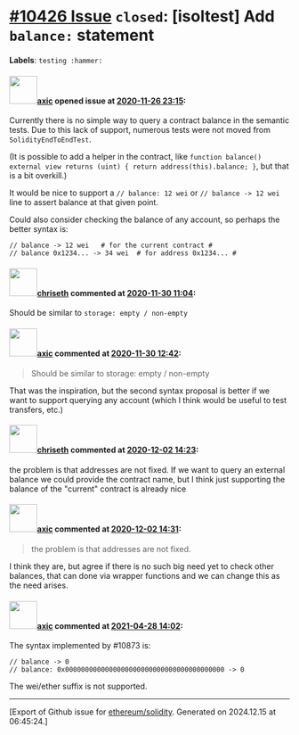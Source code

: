 # [\#10426 Issue](https://github.com/ethereum/solidity/issues/10426) `closed`: [isoltest] Add `balance:` statement
**Labels**: `testing :hammer:`


#### <img src="https://avatars.githubusercontent.com/u/20340?v=4" width="50">[axic](https://github.com/axic) opened issue at [2020-11-26 23:15](https://github.com/ethereum/solidity/issues/10426):

Currently there is no simple way to query a contract balance in the semantic tests. Due to this lack of support, numerous tests were not moved from `SolidityEndToEndTest`.

(It is possible to add a helper in the contract, like `function balance() external view returns (uint) { return address(this).balance; }`, but that is a bit overkill.)

It would be nice to support a `// balance: 12 wei` or `// balance -> 12 wei` line to assert balance at that given point.

Could also consider checking the balance of any account, so perhaps the better syntax is:
```
// balance -> 12 wei   # for the current contract #
// balance 0x1234... -> 34 wei  # for address 0x1234... #
```

#### <img src="https://avatars.githubusercontent.com/u/9073706?v=4" width="50">[chriseth](https://github.com/chriseth) commented at [2020-11-30 11:04](https://github.com/ethereum/solidity/issues/10426#issuecomment-735717312):

Should be similar to `storage: empty / non-empty`

#### <img src="https://avatars.githubusercontent.com/u/20340?v=4" width="50">[axic](https://github.com/axic) commented at [2020-11-30 12:42](https://github.com/ethereum/solidity/issues/10426#issuecomment-735763358):

> Should be similar to storage: empty / non-empty

That was the inspiration, but the second syntax proposal is better if we want to support querying any account (which I think would be useful to test transfers, etc.)

#### <img src="https://avatars.githubusercontent.com/u/9073706?v=4" width="50">[chriseth](https://github.com/chriseth) commented at [2020-12-02 14:23](https://github.com/ethereum/solidity/issues/10426#issuecomment-737260978):

the problem is that addresses are not fixed. If we want to query an external balance we could provide the contract name, but I think just supporting the balance of the "current" contract is already nice

#### <img src="https://avatars.githubusercontent.com/u/20340?v=4" width="50">[axic](https://github.com/axic) commented at [2020-12-02 14:31](https://github.com/ethereum/solidity/issues/10426#issuecomment-737265700):

> the problem is that addresses are not fixed. 

I think they are, but agree if there is no such big need yet to check other balances, that can done via wrapper functions and we can change this as the need arises.

#### <img src="https://avatars.githubusercontent.com/u/20340?v=4" width="50">[axic](https://github.com/axic) commented at [2021-04-28 14:02](https://github.com/ethereum/solidity/issues/10426#issuecomment-828481595):

The syntax implemented by #10873 is:
```
// balance -> 0
// balance: 0x0000000000000000000000000000000000000000 -> 0
```

The wei/ether suffix is not supported.


-------------------------------------------------------------------------------



[Export of Github issue for [ethereum/solidity](https://github.com/ethereum/solidity). Generated on 2024.12.15 at 06:45:24.]
